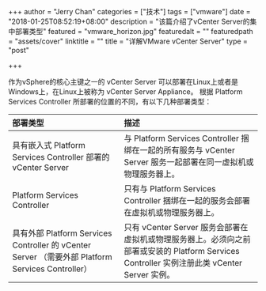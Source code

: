 +++
author = "Jerry Chan"
categories = ["技术"]
tags = ["vmware"]
date = "2018-01-25T08:52:19+08:00"
description = "该篇介绍了vCenter Server的集中部署类型"
featured = "vmware_horizon.jpg"
featuredalt = ""
featuredpath = "assets/cover"
linktitle = ""
title = "详解VMware vCenter Server"
type = "post"

+++

作为vSphere的核心主键之一的 vCenter Server 可以部署在Linux上或者是Windows上，在Linux上被称为 vCenter Server Appliance。
根据 Platform Services Controller 所部署的位置的不同，有以下几种部署类型：

<table>
<thead>
<tr>
  <th align="left">部署类型</th>
  <th align="left">描述</th>
</tr>
</thead>
<tbody>
<tr>
  <td align="left">具有嵌入式 Platform Services Controller 部署的 vCenter Server</td>
  <td align="left">与 Platform Services Controller 捆绑在一起的所有服务与 vCenter Server 服务一起部署在同一虚拟机或物理服务器上。</td>
</tr>
<tr>
  <td align="left">Platform Services Controller</td>
  <td align="left">只有与 Platform Services Controller 捆绑在一起的服务会部署在虚拟机或物理服务器上。</td>
</tr>
<tr>
  <td align="left">具有外部 Platform Services Controller 的 vCenter Server （需要外部 Platform Services Controller）</td>
  <td align="left">只有 vCenter Server 服务会部署在虚拟机或物理服务器上。必须向之前部署或安装的 Platform Services Controller 实例注册此类 vCenter Server 实例。</td>
</tr>
</tbody>
</table>

